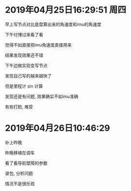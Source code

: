 # 2019年04月25日16:29:51 周四

早上写节点对比底盘算出来的角速度和imu的角速度

下午付博过来看了看

觉得不如直接把imu角速度直接用来

结果发现效果还不错

下午边做实验变写节点

发现自己写的越来越快了



但是里程计 sin 计算

发现还是有问题, 效果确实不如imu准确

有些打脸, 难受



# 2019年04月26日10:46:29

补上昨晚

昨晚移植在调车

看了看导航壁障的参数

录包, 分析问题

情况不是很乐观